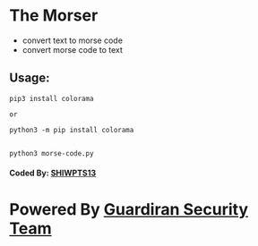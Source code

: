 # The Morser

* convert text to morse code
* convert morse code to text


## Usage:
	
	pip3 install colorama
	
	or
	
	python3 -m pip install colorama
	
	
	python3 morse-code.py
	
	
	
#### Coded By: [SHIWPTS13](https://guardiran.org/profile/30620-shiwpts13)
	
	
# Powered By [Guardiran Security Team](https://guardiran.org)

	
	

	




